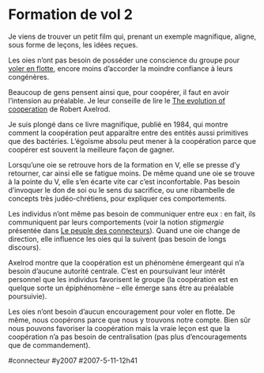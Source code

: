 # Formation de vol 2

Je viens de trouver un petit film qui, prenant un exemple magnifique, aligne, sous forme de leçons, les idées reçues.

Les oies n’ont pas besoin de posséder une conscience du groupe pour [voler en flotte](formation-de-vol.md), encore moins d’accorder la moindre confiance à leurs congénères.

Beaucoup de gens pensent ainsi que, pour coopérer, il faut en avoir l’intension au préalable. Je leur conseille de lire le [The evolution of cooperation](http://www.amazon.fr/Evolution-Cooperation-Robert-Axelrod/dp/0465005640) de Robert Axelrod.

Je suis plongé dans ce livre magnifique, publié en 1984, qui montre comment la coopération peut apparaître entre des entités aussi primitives que des bactéries. L’égoïsme absolu peut mener à la coopération parce que coopérer est souvent la meilleure façon de gagner.

Lorsqu’une oie se retrouve hors de la formation en V, elle se presse d’y retourner, car ainsi elle se fatigue moins. De même quand une oie se trouve à la pointe du V, elle s’en écarte vite car c’est inconfortable. Pas besoin d’invoquer le don de soi ou le sens du sacrifice, ou une ribambelle de concepts très judéo-chrétiens, pour expliquer ces comportements.

Les individus n’ont même pas besoin de communiquer entre eux : en fait, ils communiquent par leurs comportements (voir la notion *stigmergie* présentée dans [Le peuple des connecteurs](../../page/le-peuple-des-connecteurs)). Quand une oie change de direction, elle influence les oies qui la suivent (pas besoin de longs discours).

Axelrod montre que la coopération est un phénomène émergeant qui n’a besoin d’aucune autorité centrale. C’est en poursuivant leur intérêt personnel que les individus favorisent le groupe (la coopération est en quelque sorte un épiphénomène – elle émerge sans être au préalable poursuivie).

Les oies n’ont besoin d’aucun encouragement pour voler en flotte. De même, nous coopérons parce que nous y trouvons notre compte. Bien sûr nous pouvons favoriser la coopération mais la vraie leçon est que la coopération n’a pas besoin de centralisation (pas plus d’encouragements que de commandement).

#connecteur #y2007 #2007-5-11-12h41
